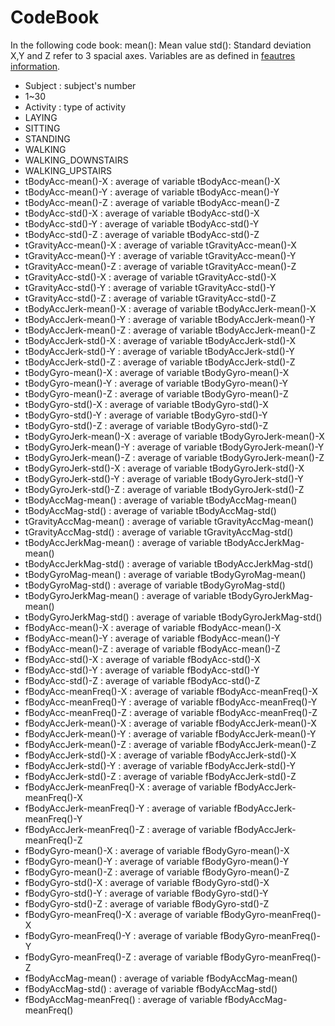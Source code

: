 CodeBook
===================
In the following code book:
mean(): Mean value
std(): Standard deviation
X,Y and Z refer to 3 spacial axes.
Variables are as defined in [feautres information](eatures_info.txt).

 * Subject : subject's number 
  * 1~30
 * Activity : type of activity  
  * LAYING
  * SITTING
  * STANDING
  * WALKING
  * WALKING_DOWNSTAIRS
  * WALKING_UPSTAIRS
 * tBodyAcc-mean()-X : average of variable tBodyAcc-mean()-X 
 * tBodyAcc-mean()-Y : average of variable tBodyAcc-mean()-Y
 * tBodyAcc-mean()-Z : average of variable tBodyAcc-mean()-Z
 * tBodyAcc-std()-X : average of variable tBodyAcc-std()-X
 * tBodyAcc-std()-Y : average of variable tBodyAcc-std()-Y
 * tBodyAcc-std()-Z : average of variable tBodyAcc-std()-Z
 * tGravityAcc-mean()-X : average of variable tGravityAcc-mean()-X     
 * tGravityAcc-mean()-Y : average of variable tGravityAcc-mean()-Y
 * tGravityAcc-mean()-Z : average of variable tGravityAcc-mean()-Z
 * tGravityAcc-std()-X : average of variable tGravityAcc-std()-X      
 * tGravityAcc-std()-Y : average of variable tGravityAcc-std()-Y
 * tGravityAcc-std()-Z : average of variable tGravityAcc-std()-Z
 * tBodyAccJerk-mean()-X : average of variable tBodyAccJerk-mean()-X    
 * tBodyAccJerk-mean()-Y : average of variable tBodyAccJerk-mean()-Y
 * tBodyAccJerk-mean()-Z : average of variable tBodyAccJerk-mean()-Z
 * tBodyAccJerk-std()-X : average of variable tBodyAccJerk-std()-X    
 * tBodyAccJerk-std()-Y : average of variable tBodyAccJerk-std()-Y
 * tBodyAccJerk-std()-Z : average of variable tBodyAccJerk-std()-Z
 * tBodyGyro-mean()-X : average of variable tBodyGyro-mean()-X       
 * tBodyGyro-mean()-Y : average of variable tBodyGyro-mean()-Y
 * tBodyGyro-mean()-Z : average of variable tBodyGyro-mean()-Z
 * tBodyGyro-std()-X : average of variable tBodyGyro-std()-X          
 * tBodyGyro-std()-Y : average of variable tBodyGyro-std()-Y
 * tBodyGyro-std()-Z : average of variable tBodyGyro-std()-Z
 * tBodyGyroJerk-mean()-X : average of variable tBodyGyroJerk-mean()-X    
 * tBodyGyroJerk-mean()-Y : average of variable tBodyGyroJerk-mean()-Y
 * tBodyGyroJerk-mean()-Z : average of variable tBodyGyroJerk-mean()-Z
 * tBodyGyroJerk-std()-X : average of variable tBodyGyroJerk-std()-X  
 * tBodyGyroJerk-std()-Y : average of variable tBodyGyroJerk-std()-Y
 * tBodyGyroJerk-std()-Z : average of variable tBodyGyroJerk-std()-Z
 * tBodyAccMag-mean() : average of variable tBodyAccMag-mean()       
 * tBodyAccMag-std() : average of variable tBodyAccMag-std()
 * tGravityAccMag-mean() : average of variable tGravityAccMag-mean()
 * tGravityAccMag-std() : average of variable tGravityAccMag-std()    
 * tBodyAccJerkMag-mean() : average of variable tBodyAccJerkMag-mean()
 * tBodyAccJerkMag-std() : average of variable tBodyAccJerkMag-std()
 * tBodyGyroMag-mean() : average of variable tBodyGyroMag-mean()      
 * tBodyGyroMag-std() : average of variable tBodyGyroMag-std()
 * tBodyGyroJerkMag-mean() : average of variable tBodyGyroJerkMag-mean()
 * tBodyGyroJerkMag-std() : average of variable tBodyGyroJerkMag-std()  
 * fBodyAcc-mean()-X : average of variable fBodyAcc-mean()-X
 * fBodyAcc-mean()-Y : average of variable fBodyAcc-mean()-Y
 * fBodyAcc-mean()-Z : average of variable fBodyAcc-mean()-Z        
 * fBodyAcc-std()-X : average of variable fBodyAcc-std()-X
 * fBodyAcc-std()-Y : average of variable fBodyAcc-std()-Y
 * fBodyAcc-std()-Z : average of variable fBodyAcc-std()-Z        
 * fBodyAcc-meanFreq()-X : average of variable fBodyAcc-meanFreq()-X     
 * fBodyAcc-meanFreq()-Y : average of variable fBodyAcc-meanFreq()-Y
 * fBodyAcc-meanFreq()-Z : average of variable fBodyAcc-meanFreq()-Z    
 * fBodyAccJerk-mean()-X : average of variable fBodyAccJerk-mean()-X
 * fBodyAccJerk-mean()-Y : average of variable fBodyAccJerk-mean()-Y
 * fBodyAccJerk-mean()-Z : average of variable fBodyAccJerk-mean()-Z    
 * fBodyAccJerk-std()-X : average of variable fBodyAccJerk-std()-X
 * fBodyAccJerk-std()-Y : average of variable fBodyAccJerk-std()-Y
 * fBodyAccJerk-std()-Z : average of variable fBodyAccJerk-std()-Z    
 * fBodyAccJerk-meanFreq()-X : average of variable fBodyAccJerk-meanFreq()-X
 * fBodyAccJerk-meanFreq()-Y : average of variable fBodyAccJerk-meanFreq()-Y
 * fBodyAccJerk-meanFreq()-Z : average of variable fBodyAccJerk-meanFreq()-Z
 * fBodyGyro-mean()-X : average of variable fBodyGyro-mean()-X
 * fBodyGyro-mean()-Y : average of variable fBodyGyro-mean()-Y
 * fBodyGyro-mean()-Z : average of variable fBodyGyro-mean()-Z       
 * fBodyGyro-std()-X : average of variable fBodyGyro-std()-X
 * fBodyGyro-std()-Y : average of variable fBodyGyro-std()-Y
 * fBodyGyro-std()-Z : average of variable fBodyGyro-std()-Z        
 * fBodyGyro-meanFreq()-X : average of variable fBodyGyro-meanFreq()-X
 * fBodyGyro-meanFreq()-Y : average of variable fBodyGyro-meanFreq()-Y
 * fBodyGyro-meanFreq()-Z : average of variable fBodyGyro-meanFreq()-Z  
 * fBodyAccMag-mean() : average of variable fBodyAccMag-mean()
 * fBodyAccMag-std() : average of variable fBodyAccMag-std()    
 * fBodyAccMag-meanFreq() : average of variable fBodyAccMag-meanFreq()
